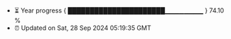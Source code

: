 - ⏳ Year progress { ██████████████████████▁▁▁▁▁▁▁▁ } 74.10 %
- ⏰ Updated on Sat, 28 Sep 2024 05:19:35 GMT

